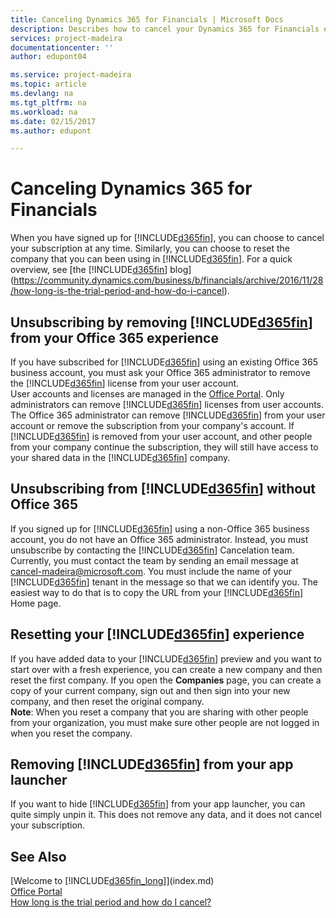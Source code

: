 ```yaml
---
title: Canceling Dynamics 365 for Financials | Microsoft Docs
description: Describes how to cancel your Dynamics 365 for Financials experience.
services: project-madeira
documentationcenter: ''
author: edupont04

ms.service: project-madeira
ms.topic: article
ms.devlang: na
ms.tgt_pltfrm: na
ms.workload: na
ms.date: 02/15/2017
ms.author: edupont

---
```

# Canceling Dynamics 365 for Financials
When you have signed up for [!INCLUDE[d365fin](includes/d365fin_md.md)], you can choose to cancel your subscription at any time. Similarly, you can choose to reset the company that you can been using in [!INCLUDE[d365fin](includes/d365fin_md.md)]. For a quick overview, see [the [!INCLUDE[d365fin](includes/d365fin_md.md)] blog](https://community.dynamics.com/business/b/financials/archive/2016/11/28/how-long-is-the-trial-period-and-how-do-i-cancel).  

## Unsubscribing by removing [!INCLUDE[d365fin](includes/d365fin_md.md)] from your Office 365 experience
If you have subscribed for [!INCLUDE[d365fin](includes/d365fin_md.md)] using an existing Office 365 business account, you must ask your Office 365 administrator to remove the [!INCLUDE[d365fin](includes/d365fin_md.md)] license from your user account.  
User accounts and licenses are managed in the [Office Portal](https://portal.office.com). Only administrators can remove [!INCLUDE[d365fin](includes/d365fin_md.md)] licenses from user accounts. The Office 365 administrator can remove [!INCLUDE[d365fin](includes/d365fin_md.md)] from your user account or remove the subscription from your company's account. If [!INCLUDE[d365fin](includes/d365fin_md.md)] is removed from your user account, and other people from your company continue the subscription, they will still have access to your shared data in the [!INCLUDE[d365fin](includes/d365fin_md.md)] company.  

## Unsubscribing from [!INCLUDE[d365fin](includes/d365fin_md.md)] without Office 365
If you signed up for [!INCLUDE[d365fin](includes/d365fin_md.md)] using a non-Office 365 business account, you do not have an Office 365 administrator. Instead, you must unsubscribe by contacting the [!INCLUDE[d365fin](includes/d365fin_md.md)] Cancelation team. Currently, you must contact the team by sending an email message at cancel-madeira@microsoft.com. You must include the name of your [!INCLUDE[d365fin](includes/d365fin_md.md)] tenant in the message so that we can identify you. The easiest way to do that is to copy the URL from your [!INCLUDE[d365fin](includes/d365fin_md.md)] Home page.  

## Resetting your [!INCLUDE[d365fin](includes/d365fin_md.md)] experience
If you have added data to your [!INCLUDE[d365fin](includes/d365fin_md.md)] preview and you want to start over with a fresh experience, you can create a new company and then reset the first company. If you open the **Companies** page, you can create a copy of your current company, sign out and then sign into your new company, and then reset the original company.  
**Note**: When you reset a company that you are sharing with other people from your organization, you must make sure other people are not logged in when you reset the company.  

## Removing [!INCLUDE[d365fin](includes/d365fin_md.md)] from your app launcher
If you want to hide [!INCLUDE[d365fin](includes/d365fin_md.md)] from your app launcher, you can quite simply unpin it. This does not remove any data, and it does not cancel your subscription.  

## See Also
[Welcome to [!INCLUDE[d365fin_long](includes/d365fin_long_md.md)]](index.md)  
[Office Portal](https://portal.office.com)  
[How long is the trial period and how do I cancel?](https://community.dynamics.com/business/b/financials/archive/2016/11/28/how-long-is-the-trial-period-and-how-do-i-cancel)  
